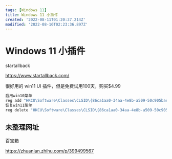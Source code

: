 ```yaml
---
tags: [Windows 11]
title: Windows 11 小插件
created: '2022-08-11T01:20:37.214Z'
modified: '2022-08-16T02:23:36.897Z'
---
```


# Windows 11 小插件

startallback

https://www.startallback.com/

很好用的 win11 UI 插件，但是免费试用100天，购买$4.99

```python
启用win10菜单
reg add "HKCU\Software\Classes\CLSID\{86ca1aa0-34aa-4e8b-a509-50c905bae2a2}\InprocServer32" /f /ve
恢复win11菜单
reg delete "HKCU\Software\Classes\CLSID\{86ca1aa0-34aa-4e8b-a509-50c905bae2a2}" /f
```

## 未整理网址

百宝箱

https://zhuanlan.zhihu.com/p/399499567
